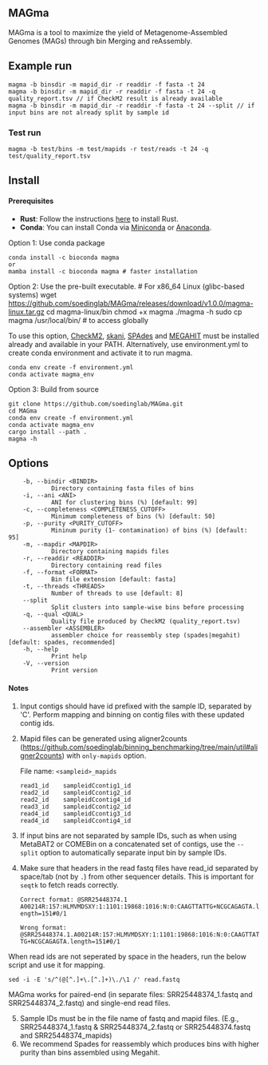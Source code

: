 ## MAGma
MAGma is a tool to maximize the yield of Metagenome-Assembled Genomes (MAGs) through bin Merging and reAssembly.

## Example run

    magma -b binsdir -m mapid_dir -r readdir -f fasta -t 24
    magma -b binsdir -m mapid_dir -r readdir -f fasta -t 24 -q quality_report.tsv // if CheckM2 result is already available
    magma -b binsdir -m mapid_dir -r readdir -f fasta -t 24 --split // if input bins are not already split by sample id 

### Test run
    magma -b test/bins -m test/mapids -r test/reads -t 24 -q test/quality_report.tsv

## Install
#### Prerequisites

- **Rust**: Follow the instructions [here](https://www.rust-lang.org/tools/install) to install Rust.
- **Conda**: You can install Conda via [Miniconda](https://docs.conda.io/en/latest/miniconda.html) or [Anaconda](https://www.anaconda.com/products/distribution).

Option 1: Use conda package

    conda install -c bioconda magma
    or
    mamba install -c bioconda magma # faster installation

Option 2: Use the pre-built executable. 
    # For x86_64 Linux (glibc-based systems)
    wget https://github.com/soedinglab/MAGma/releases/download/v1.0.0/magma-linux.tar.gz
    cd magma-linux/bin
    chmod +x magma
    ./magma -h
    sudo cp magma /usr/local/bin/ # to access globally

To use this option, [CheckM2](https://github.com/chklovski/CheckM2), [skani](https://github.com/bluenote-1577/skani), [SPAdes](https://github.com/ablab/spades) and [MEGAHIT](https://github.com/voutcn/megahit) must be installed already and available in your PATH. Alternatively, use environment.yml to create conda environment and activate it to run magma.

    conda env create -f environment.yml
    conda activate magma_env

Option 3: Build from source

    git clone https://github.com/soedinglab/MAGma.git
    cd MAGma
    conda env create -f environment.yml
    conda activate magma_env
    cargo install --path .
    magma -h


## Options
        -b, --bindir <BINDIR>
                Directory containing fasta files of bins
        -i, --ani <ANI>
                ANI for clustering bins (%) [default: 99]
        -c, --completeness <COMPLETENESS_CUTOFF>
                Minimum completeness of bins (%) [default: 50]
        -p, --purity <PURITY_CUTOFF>
                Mininum purity (1- contamination) of bins (%) [default: 95]
        -m, --mapdir <MAPDIR>
                Directory containing mapids files
        -r, --readdir <READDIR>
                Directory containing read files
        -f, --format <FORMAT>
                Bin file extension [default: fasta]
        -t, --threads <THREADS>
                Number of threads to use [default: 8]
        --split
                Split clusters into sample-wise bins before processing
        -q, --qual <QUAL>
                Quality file produced by CheckM2 (quality_report.tsv)
        --assembler <ASSEMBLER>
                assembler choice for reassembly step (spades|megahit) [default: spades, recommended]
        -h, --help
                Print help
        -V, --version
                Print version


#### Notes
1. Input contigs should have id prefixed with the sample ID, separated by 'C'. Perform mapping and binning on contig files with these updated contig ids.
2. Mapid files can be generated using aligner2counts (https://github.com/soedinglab/binning_benchmarking/tree/main/util#aligner2counts) with `only-mapids` option.

    File name: `<sampleid>_mapids`
    ```
    read1_id    sampleidCcontig1_id
    read2_id    sampleidCcontig2_id
    read2_id    sampleidCcontig4_id
    read3_id    sampleidCcontig2_id
    read4_id    sampleidCcontig3_id
    read4_id    sampleidCcontig4_id
    ```

3. If input bins are not separated by sample IDs, such as when using MetaBAT2 or COMEBin on a concatenated set of contigs, use the `--split` option to automatically separate input bin by sample IDs.
4. Make sure that headers in the read fastq files have read_id separated by space/tab (not by `.`) from other sequencer details. This is important for `seqtk` to fetch reads correctly.

    `Correct format: @SRR25448374.1 A00214R:157:HLMVMDSXY:1:1101:19868:1016:N:0:CAAGTTATTG+NCGCAGAGTA.length=151#0/1`

    `Wrong format: @SRR25448374.1.A00214R:157:HLMVMDSXY:1:1101:19868:1016:N:0:CAAGTTATTG+NCGCAGAGTA.length=151#0/1`

When read ids are not seperated by space in the headers, run the below script and use it for mapping.
 
    sed -i -E 's/^(@[^.]+\.[^.]+)\./\1 /' read.fastq

MAGma works for paired-end (in separate files: SRR25448374_1.fastq and SRR25448374_2.fastq) and single-end read files.

5. Sample IDs must be in the file name of fastq and mapid files. (E.g., SRR25448374_1.fastq & SRR25448374_2.fastq or SRR25448374.fastq and SRR25448374_mapids)
6. We recommend Spades for reassembly which produces bins with higher purity than bins assembled using Megahit.
